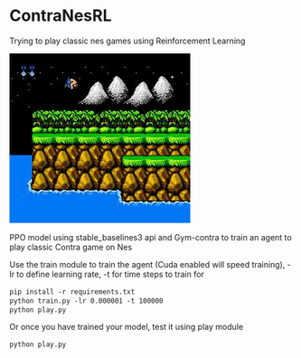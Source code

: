 # ContraNesRL

Trying to play classic nes games using Reinforcement Learning

![test output](https://github.com/statscol/ContraNesRL/blob/main/demo.gif?raw=true)

PPO model using stable_baselines3 api and Gym-contra to train an agent to play classic Contra game on Nes

Use the train module to train the agent (Cuda enabled will speed training), -lr to define learning rate, -t for time steps to train for


```console
pip install -r requirements.txt
python train.py -lr 0.000001 -t 100000
python play.py
```

Or once you have trained your model, test it using play module

```console
python play.py
```

